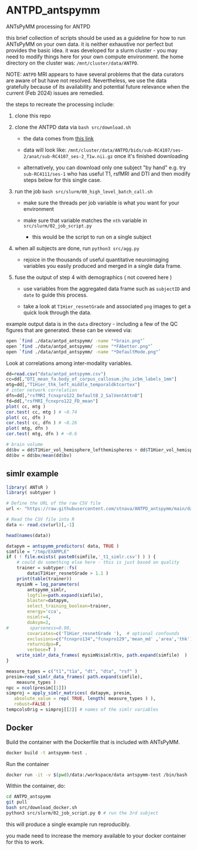 # ANTPD_antspymm

ANTsPyMM processing for ANTPD

this brief collection of scripts should be used as a guideline for how to 
run ANTsPyMM on your own data. it is neither exhaustive nor perfect but 
provides the basic idea.  it was developed for a slurm cluster - you may 
need to modify things here for your own compute environment. the home 
directory on the cluster was: `/mnt/cluster/data/ANTPD`.

NOTE: `ANTPD` MRI appears to have several problems that the data curators are aware of but have not resolved.  Nevertheless, we use the data gratefully because of its availability and potential future relevance when the current (Feb 2024) issues are remedied.

the steps to recreate the processing include:

1.  clone this repo 

2.  clone the ANTPD data via `bash src/download.sh`

    * the data comes from [this link](https://openneuro.org/datasets/ds001907/versions/3.0.2)

    * data will look like: `/mnt/cluster/data/ANTPD/bids/sub-RC4107/ses-2/anat/sub-RC4107_ses-2_T1w.nii.gz` once it's finished downloading

    * alternatively, you can download only one subject "by hand" e.g. try `sub-RC4111/ses-1` who has useful T1, rsfMRI and DTI and then modify steps below for this single case.

3.  run the job `bash src/slurm/00_high_level_batch_call.sh`

    * make sure the threads per job variable is what you want for your environment 

    * make sure that variable matches the `nth` variable in `src/slurm/02_job_script.py`

        * this would be the script to run on a single subject 

4.  when all subjects are done, run `python3 src/agg.py`

    * rejoice in the thousands of useful quantitative neuroimaging variables you easily produced and merged in a single data frame.

5.  fuse the output of step 4 with demographics ( not covered here )

    * use variables from the aggregated data frame such as `subjectID` and `date` to guide this process.

    * take a look at `T1Hier_resnetGrade` and associated `png` images to get a quick look through the data.

example output data is in the `data` directory - including a few of the QC figures that are generated.  these can be viewed via:

```bash
open `find ./data/antpd_antspymm/ -name "*brain.png"`
open `find ./data/antpd_antspymm/ -name "*FAbetter.png"`
open `find ./data/antpd_antspymm/ -name "*DefaultMode.png"`
```

Look at correlations among inter-modality variables.

```R
dd=read.csv("data/antpd_antspymm.csv")
cc=dd[,"DTI_mean_fa.body_of_corpus_callosum.jhu_icbm_labels_1mm"]
mtg=dd[,"T1Hier_thk_left_middle_temporaldktcortex"]
# inter network correlation
dfn=dd[,"rsfMRI_fcnxpro122_DefaultB_2_SalVentAttnB"]
fd=dd[,"rsfMRI_fcnxpro122_FD_mean"]
plot( cc, mtg )
cor.test( cc, mtg ) # ~0.74
plot( cc, dfn )
cor.test( cc, dfn ) # ~0.26
plot( mtg, dfn )
cor.test( mtg, dfn ) # ~0.6

# brain volume
dd$bv = dd$T1Hier_vol_hemisphere_lefthemispheres + dd$T1Hier_vol_hemisphere_righthemispheres
dd$bv = dd$bv/mean(dd$bv)

```

## simlr example


```r
library( ANTsR )
library( subtyper )

# Define the URL of the raw CSV file
url <- "https://raw.githubusercontent.com/stnava/ANTPD_antspymm/main/data/antpd_antspymm.csv"

# Read the CSV file into R
data <- read.csv(url)[,-1]

head(names(data))

datapym = antspymm_predictors( data, TRUE )
simfile = "/tmp/EXAMPLE"
if ( ! file.exists( paste0(simfile,'_t1_simlr.csv') ) ) {
    # could do something else here - this is just based on quality
    trainer = subtyper::fs(
        data$T1Hier_resnetGrade > 1.1 ) 
    print(table(trainer))
    mysimN = log_parameters(
        antspymm_simlr,
        logfile=path.expand(simfile),
        blaster=datapym,
        select_training_boolean=trainer, 
        energy='cca',
        nsimlr=4,
        doAsym=2,
#        sparseness=0.90,
        covariates=c('T1Hier_resnetGrade '),  # optional confounds
        exclusions=c("fcnxpro134","fcnxpro129",'mean_md' ,'area','thk'),  # filter some variable types out
        returnidps=F,
        verbose=T )
    write_simlr_data_frames( mysimN$simlrX$v, path.expand(simfile)  )
}

measure_types = c("t1","t1a", "dt", "dta", "rsf" ) 
presim=read_simlr_data_frames( path.expand(simfile), 
    measure_types )
npc = ncol(presim[[1]])
simproj = apply_simlr_matrices( datapym, presim,
   absolute_value = rep( TRUE, length( measure_types ) ),
   robust=FALSE )
tempcolsOrig = simproj[[2]] # names of the simlr variables


```



## Docker 

Build the container with the Dockerfile that is included with ANTsPyMM.

```bash
docker build -t antspymm-test .
```

Run the container

```bash
docker run -it -v $(pwd)/data:/workspace/data antspymm-test /bin/bash
```

Within the container, do:

```bash 
cd ANTPD_antspymm
git pull
bash src/download_docker.sh
python3 src/slurm/02_job_script.py 0 # run the 3rd subject
```

this will produce a single example run reproducibly.

you made need to increase the memory available to your docker container for this to work.
